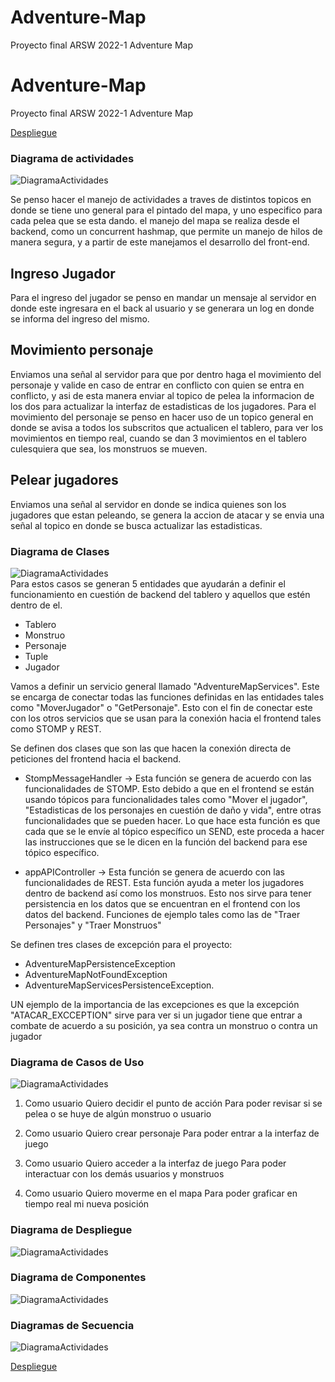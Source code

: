 # Adventure-Map
Proyecto final ARSW 2022-1 Adventure Map

# Adventure-Map
Proyecto final ARSW 2022-1 Adventure Map

[Despliegue](https://adventuremap.herokuapp.com/AdventureMap/Index.html)

### Diagrama de actividades  
![DiagramaActividades](https://github.com/2022-1-AdventureMap-ARSW/Adventure-Map/blob/main/Img/Diagrama%20de%20actividades.png)  

Se penso hacer el manejo de actividades a traves de distintos topicos en donde se tiene uno general para el pintado del mapa, y uno especifico para cada pelea que se esta dando. el manejo del mapa se realiza desde el backend, como un concurrent hashmap, que permite un manejo de hilos de manera segura, y a partir de este manejamos el desarrollo del front-end.

 ## Ingreso Jugador  
 Para el ingreso del jugador se penso en mandar un mensaje al servidor en donde este ingresara en el back al usuario y se generara un log en donde se informa del ingreso del mismo.  

 ## Movimiento personaje  

 Enviamos una señal al servidor para que por dentro haga el movimiento del personaje y valide en caso de entrar en conflicto con quien se entra en conflicto, y asi de esta manera enviar al topico de pelea la informacion de los dos para actualizar la interfaz de estadisticas de los jugadores. Para el movimiento del personaje se penso en hacer uso de un topico general en donde se avisa a todos los subscritos que actualicen el tablero, para ver los movimientos en tiempo real, cuando se dan 3 movimientos en el tablero culesquiera que sea, los monstruos se mueven.

 ## Pelear jugadores  

 Enviamos una señal al servidor en donde se indica quienes son los jugadores que estan peleando, se genera la accion de atacar y se envia una señal al topico en donde se busca actualizar las estadisticas.



### Diagrama de Clases
![DiagramaActividades](https://github.com/2022-1-AdventureMap-ARSW/Adventure-Map/blob/main/Img/Clases.png)  
Para estos casos se generan 5 entidades que ayudarán a definir el funcionamiento en cuestión de backend del tablero y aquellos que estén dentro de el.
 - Tablero 
 - Monstruo
 - Personaje
 - Tuple
 - Jugador

Vamos a definir un servicio general llamado "AdventureMapServices". Este se encarga de conectar todas las funciones definidas en las entidades tales como "MoverJugador" o "GetPersonaje". Esto con el fin de conectar este con los otros servicios que se usan para la conexión hacia el frontend tales como STOMP y REST.

Se definen dos clases que son las que hacen la conexión directa de peticiones del frontend hacia el backend.
 - StompMessageHandler -> Esta función se genera de acuerdo con las funcionalidades de STOMP. Esto debido a que en el frontend se están usando tópicos para funcionalidades tales como "Mover el jugador", "Estadisticas de los personajes en cuestión de daño y vida", entre otras funcionalidades que se pueden hacer. Lo que hace esta función es que cada que se le envíe al tópico específico un SEND, este proceda a hacer las instrucciones que se le dicen en la función del backend para ese tópico específico.

 - appAPIController -> Esta función se genera de acuerdo con las funcionalidades de REST. Esta función ayuda a meter los jugadores dentro de backend así como los monstruos. Esto nos sirve para tener persistencia en los datos que se encuentran en el frontend con los datos del backend. Funciones de ejemplo tales como las de "Traer Personajes" y "Traer Monstruos"

Se definen tres clases de excepción para el proyecto:
 - AdventureMapPersistenceException
 - AdventureMapNotFoundException
 - AdventureMapServicesPersistenceException.

UN ejemplo de la importancia de las excepciones es que la excepción "ATACAR_EXCCEPTION" sirve para ver si un jugador tiene que entrar a combate de acuerdo a su posición, ya sea contra un monstruo o contra un jugador



### Diagrama de Casos de Uso
![DiagramaActividades](https://github.com/2022-1-AdventureMap-ARSW/Adventure-Map/blob/main/Img/casosUso.png)

1. Como usuario
Quiero decidir el punto de acción
Para poder revisar si se pelea o se huye de algún monstruo o usuario

2. Como usuario
Quiero crear personaje
Para poder entrar a la interfaz de juego

3. Como usuario
Quiero acceder a la interfaz de juego
Para poder interactuar con los demás usuarios y monstruos

4. Como usuario
Quiero moverme en el mapa
Para poder graficar en tiempo real mi nueva posición


### Diagrama de Despliegue
![DiagramaActividades](https://github.com/2022-1-AdventureMap-ARSW/Adventure-Map/blob/main/Img/Deployment.png)


### Diagrama de Componentes
![DiagramaActividades](https://github.com/2022-1-AdventureMap-ARSW/Adventure-Map/blob/main/Img/Components.png)


### Diagramas de Secuencia 
![DiagramaActividades](https://github.com/2022-1-AdventureMap-ARSW/Adventure-Map/blob/main/Img/DieagramaSecuenciaCrear.png)








[Despliegue](https://adventuremap.herokuapp.com/AdventureMap/Index.html)
